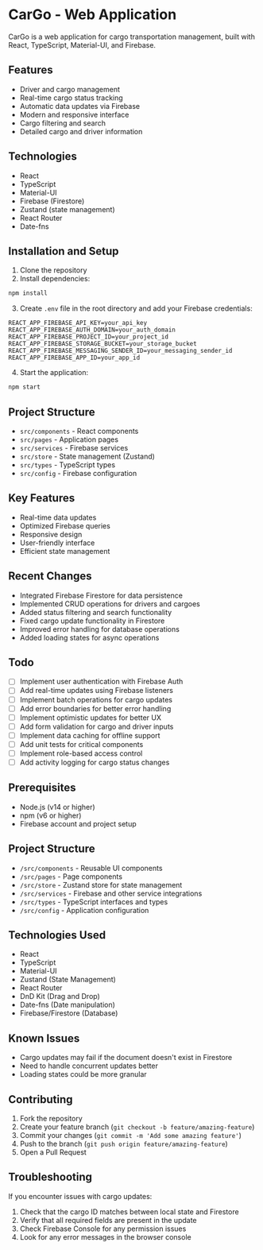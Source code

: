 # CarGo - Web Application

CarGo is a web application for cargo transportation management, built with React, TypeScript, Material-UI, and Firebase.

## Features

- Driver and cargo management
- Real-time cargo status tracking
- Automatic data updates via Firebase
- Modern and responsive interface
- Cargo filtering and search
- Detailed cargo and driver information

## Technologies

- React
- TypeScript
- Material-UI
- Firebase (Firestore)
- Zustand (state management)
- React Router
- Date-fns

## Installation and Setup

1. Clone the repository
2. Install dependencies:
```bash
npm install
```

3. Create `.env` file in the root directory and add your Firebase credentials:
```
REACT_APP_FIREBASE_API_KEY=your_api_key
REACT_APP_FIREBASE_AUTH_DOMAIN=your_auth_domain
REACT_APP_FIREBASE_PROJECT_ID=your_project_id
REACT_APP_FIREBASE_STORAGE_BUCKET=your_storage_bucket
REACT_APP_FIREBASE_MESSAGING_SENDER_ID=your_messaging_sender_id
REACT_APP_FIREBASE_APP_ID=your_app_id
```

4. Start the application:
```bash
npm start
```

## Project Structure

- `src/components` - React components
- `src/pages` - Application pages
- `src/services` - Firebase services
- `src/store` - State management (Zustand)
- `src/types` - TypeScript types
- `src/config` - Firebase configuration

## Key Features

- Real-time data updates
- Optimized Firebase queries
- Responsive design
- User-friendly interface
- Efficient state management

## Recent Changes

- Integrated Firebase Firestore for data persistence
- Implemented CRUD operations for drivers and cargoes
- Added status filtering and search functionality
- Fixed cargo update functionality in Firestore
- Improved error handling for database operations
- Added loading states for async operations

## Todo

- [ ] Implement user authentication with Firebase Auth
- [ ] Add real-time updates using Firebase listeners
- [ ] Implement batch operations for cargo updates
- [ ] Add error boundaries for better error handling
- [ ] Implement optimistic updates for better UX
- [ ] Add form validation for cargo and driver inputs
- [ ] Implement data caching for offline support
- [ ] Add unit tests for critical components
- [ ] Implement role-based access control
- [ ] Add activity logging for cargo status changes

## Prerequisites

- Node.js (v14 or higher)
- npm (v6 or higher)
- Firebase account and project setup

## Project Structure

- `/src/components` - Reusable UI components
- `/src/pages` - Page components
- `/src/store` - Zustand store for state management
- `/src/services` - Firebase and other service integrations
- `/src/types` - TypeScript interfaces and types
- `/src/config` - Application configuration

## Technologies Used

- React
- TypeScript
- Material-UI
- Zustand (State Management)
- React Router
- DnD Kit (Drag and Drop)
- Date-fns (Date manipulation)
- Firebase/Firestore (Database)

## Known Issues

- Cargo updates may fail if the document doesn't exist in Firestore
- Need to handle concurrent updates better
- Loading states could be more granular

## Contributing

1. Fork the repository
2. Create your feature branch (`git checkout -b feature/amazing-feature`)
3. Commit your changes (`git commit -m 'Add some amazing feature'`)
4. Push to the branch (`git push origin feature/amazing-feature`)
5. Open a Pull Request

## Troubleshooting

If you encounter issues with cargo updates:
1. Check that the cargo ID matches between local state and Firestore
2. Verify that all required fields are present in the update
3. Check Firebase Console for any permission issues
4. Look for any error messages in the browser console
